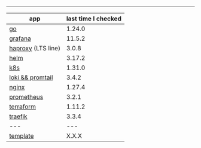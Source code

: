 ---

|app|last time I checked|
|---|-------------------|
|[go](https://go.dev/doc/devel/release)| 1.24.0 |
|[grafana](https://github.com/grafana/grafana/releases)| 11.5.2 |
|[haproxy](https://www.haproxy.org/) (LTS line)| 3.0.8 |
|[helm](https://github.com/helm/helm/releases)| 3.17.2 |
|[k8s](https://storage.googleapis.com/kubernetes-release/release/stable.txt)| 1.31.0 |
|[loki && promtail](https://github.com/grafana/loki/releases)| 3.4.2 |
|[nginx](https://github.com/nginx/nginx/releases) | 1.27.4 |
|[prometheus](https://github.com/prometheus/prometheus/releases)| 3.2.1 |
|[terraform](https://developer.hashicorp.com/terraform/install?product_intent=terraform)| 1.11.2 |
|[traefik](https://github.com/traefik/traefik/releases)| 3.3.4 |
|---|---|
|[template]()| X.X.X |

